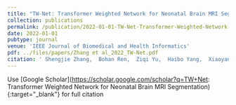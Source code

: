 ```yaml
---
title: "TW-Net: Transformer Weighted Network for Neonatal Brain MRI Segmentation"
collection: publications
permalink: /publication/2022-01-01-TW-Net-Transformer-Weighted-Network-for-Neonatal-Brain-MRI-Segmentation
date: 2022-01-01
pubtype: journal
venue: 'IEEE Journal of Biomedical and Health Informatics'
pdf: ../files/papers/Zhang et al_2022_TW-Net.pdf
citation: ' Shengjie Zhang,  Bohan Ren,  Ziqi Yu,  Haibo Yang,  Xiaoyang Han,  Xiang Chen,  <b>Yuan Zhou</b>,  Dinggang Shen,  Xiao-Yong Zhang, "TW-Net: Transformer Weighted Network for Neonatal Brain MRI Segmentation." <i>IEEE Journal of Biomedical and Health Informatics</i>, 2022.'
---
```

Use [Google Scholar](https://scholar.google.com/scholar?q=TW+Net: Transformer Weighted Network for Neonatal Brain MRI Segmentation){:target="_blank"} for full citation
